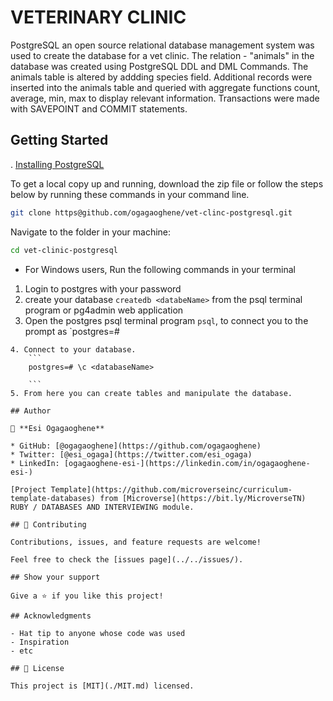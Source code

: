 # VETERINARY CLINIC
PostgreSQL an open source relational database management system was used to create the database for a vet clinic. The relation - "animals" in the database was created using PostgreSQL DDL and DML Commands.
The animals table is altered by addding species field. Additional records were inserted into the animals table and queried with aggregate functions count, average, min, max to display relevant information. Transactions were made with SAVEPOINT and COMMIT statements.

## Getting Started
. [Installing PostgreSQL](https://www.postgresql.org/download/)

To get a local copy up and running, download the zip file or follow the steps below by running these commands in your command line.

~~~bash
git clone https@github.com/ogagaoghene/vet-clinc-postgresql.git
~~~

Navigate to the folder in your machine:

 ~~~bash
 cd vet-clinic-postgresql
 ~~~

- For Windows users, Run the following commands in your terminal

1. Login to postgres with your password
2. create your database `createdb <databeName>` from the psql terminal program or pg4admin web application
3. Open the postgres psql terminal program `psql`, to connect you to the prompt as
`postgres=#
```
4. Connect to your database.
    ```
    postgres=# \c <databaseName>
   
    ```
5. From here you can create tables and manipulate the database.

## Author

👤 **Esi Ogagaoghene**

* GitHub: [@ogagaoghene](https://github.com/ogagaoghene)
* Twitter: [@esi_ogaga](https://twitter.com/esi_ogaga)
* LinkedIn: [ogagaoghene-esi-](https://linkedin.com/in/ogagaoghene-esi-)

[Project Template](https://github.com/microverseinc/curriculum-template-databases) from [Microverse](https://bit.ly/MicroverseTN) RUBY / DATABASES AND INTERVIEWING module.

## 🤝 Contributing

Contributions, issues, and feature requests are welcome!

Feel free to check the [issues page](../../issues/).

## Show your support

Give a ⭐️ if you like this project!

## Acknowledgments

- Hat tip to anyone whose code was used
- Inspiration
- etc

## 📝 License

This project is [MIT](./MIT.md) licensed.

